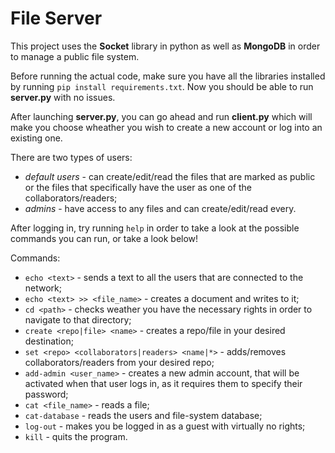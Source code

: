 # File Server

This project uses the **Socket** library in python as well as **MongoDB** in order to manage a public file system.

Before running the actual code, make sure you have all the libraries installed by running `pip install requirements.txt`. Now you should be able to run **server.py** with no issues.

After launching **server.py**, you can go ahead and run **client.py** which will make you choose wheather you wish to create a new account or log into an existing one.

There are two types of users:
- *default users* - can create/edit/read the files that are marked as public or the files that specifically have the user as one of the collaborators/readers;
- *admins* - have access to any files and can create/edit/read every.

After logging in, try running `help` in order to take a look at the possible commands you can run, or take a look below!

Commands:
- `echo <text>` - sends a text to all the users that are connected to the network;
- `echo <text> >> <file_name>` - creates a document and writes to it;
- `cd <path>` - checks weather you have the necessary rights in order to navigate to that directory;
- `create <repo|file> <name>` - creates a repo/file in your desired destination;
- `set <repo> <collaborators|readers> <name|*>` - adds/removes collaborators/readers from your desired repo;
- `add-admin <user_name>` - creates a new admin account, that will be activated when that user logs in, as it requires them to specify their password;
- `cat <file_name>` - reads a file;
- `cat-database` - reads the users and file-system database;
- `log-out` - makes you be logged in as a guest with virtually no rights;
- `kill` - quits the program.
